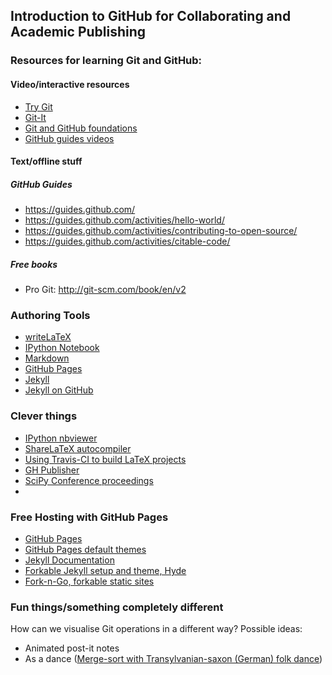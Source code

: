 ## Introduction to GitHub for Collaborating and Academic Publishing

### Resources for learning Git and GitHub:

#### Video/interactive resources
- [Try Git](http://try.github.com)
- [Git-It](https://github.com/jlord/git-it)
- [Git and GitHub foundations](https://www.youtube.com/watch?v=yyLiplDQtf0&list=UUP7RrmoueENv9TZts3HXXtw)
- [GitHub guides videos](https://www.youtube.com/user/GitHubGuides)

#### Text/offline stuff

##### GitHub Guides
* https://guides.github.com/
* https://guides.github.com/activities/hello-world/
* https://guides.github.com/activities/contributing-to-open-source/
* https://guides.github.com/activities/citable-code/

##### Free books
- Pro Git: http://git-scm.com/book/en/v2

### Authoring Tools

* [writeLaTeX](https://www.writelatex.com/)
* [IPython Notebook](http://ipython.org/notebook.html)
* [Markdown](https://help.github.com/articles/markdown-basics/)
* [GitHub Pages](https://pages.github.com/)
* [Jekyll](https://github.com/jekyll/jekyll)
* [Jekyll on GitHub](https://help.github.com/articles/using-jekyll-with-pages/)

### Clever things
* [IPython nbviewer](http://nbviewer.ipython.org/)
* [ShareLaTeX autocompiler](https://www.sharelatex.com/github/)
* [Using Travis-CI to build LaTeX projects](https://gist.github.com/snim2/9160862)
* [GH Publisher](https://github.com/ewanmellor/gh-publisher)
* [SciPy Conference proceedings](https://github.com/scipy-conference/scipy_proceedings)
* 

### Free Hosting with GitHub Pages
* [GitHub Pages](http://pages.github.com)
* [GitHub Pages default themes](https://github.com/blog/1081-instantly-beautiful-project-pages)
* [Jekyll Documentation](http://jekyllrb.com)
* [Forkable Jekyll setup and theme, Hyde](http://hyde.getpoole.com)
* [Fork-n-Go, forkable static sites](http://jlord.github.io/forkngo)

### Fun things/something completely different

How can we visualise Git operations in a different way? Possible ideas:
- Animated post-it notes
- As a dance ([Merge-sort with Transylvanian-saxon (German) folk dance](https://www.youtube.com/watch?v=XaqR3G_NVoo))
